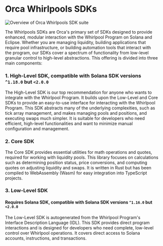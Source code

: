 # Orca Whirlpools SDKs

![Overview of Orca Whirlpools SDK suite](/../whirlpools/img/01-Welcome/orca-sdks-overview-rustdocs.png)

The Whirlpools SDKs are Orca's primary set of SDKs designed to provide enhanced, modular interaction with the Whirlpool Program on Solana and Eclipse. Whether you are managing liquidity, building applications that require pool infrastructure, or building automation tools that interact with the program, our SDKs cover a spectrum of functionality from low-level granular control to high-level abstractions. This offering is divided into three main components:

### 1. High-Level SDK, compatible with Solana SDK versions `^1.18.0` but `<2.0.0`
The High-Level SDK is our top recommendation for anyone who wants to integrate with the Whirlpool Program. It builds upon the Low-Level and Core SDKs to provide an easy-to-use interface for interacting with the Whirlpool Program. This SDK abstracts many of the underlying complexities, such as tick array management, and makes managing pools and positions, and executing swaps much simpler. It is suitable for developers who need efficient, high-level functionalities and want to minimize manual configuration and management.

### 2. Core SDK
The Core SDK provides essential utilities for math operations and quotes, required for working with liquidity pools. This library focuses on calculations such as determining position status, price conversions, and computing quotes on adjusting liquidity and swaps. It is written in Rust but has been compiled to WebAssembly (Wasm) for easy integration into TypeScript projects.

### 3. Low-Level SDK
#### Requires Solana SDK, compatible with Solana SDK versions `^1.16.0` but `<2.0.0`
The Low-Level SDK is autogenerated from the Whirlpool Program's Interface Description Language (IDL). This SDK provides direct program interactions and is designed for developers who need complete, low-level control over Whirlpool operations. It covers direct access to Solana accounts, instructions, and transactions.